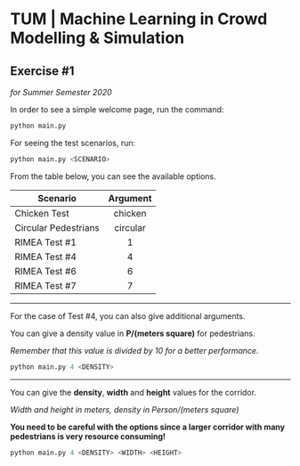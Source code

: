 # TUM | Machine Learning in Crowd Modelling & Simulation
## Exercise #1
_for Summer Semester 2020_

In order to see a simple welcome page, run the command:
```python
python main.py
```

For seeing the test scenarios, run:
```python
python main.py <SCENARIO>
```

From the table below, you can see the available options.

| Scenario              | Argument      |
| ----------------------|:-------------:|
| Chicken Test          | chicken       |
| Circular Pedestrians  | circular      |
| RIMEA Test #1         | 1             |
| RIMEA Test #4         | 4             |
| RIMEA Test #6         | 6             |
| RIMEA Test #7         | 7             |

***

For the case of Test #4, you can also give additional arguments.

You can give a density value in **P/(meters square)** for pedestrians. 

_Remember that this value is divided by 10 for a better performance._

```python
python main.py 4 <DENSITY>
```

***

You can give the **density**, **width** and **height** values for the corridor. 

_Width and height in meters, density in Person/(meters square)_

**You need to be careful with the options since a larger corridor with many pedestrians is very resource consuming!**

```python
python main.py 4 <DENSITY> <WIDTH> <HEIGHT>
```
